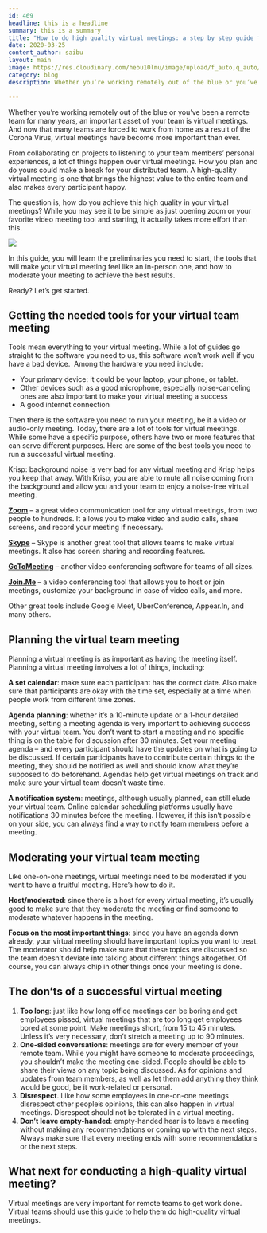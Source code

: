 ```yaml
---
id: 469
headline: this is a headline
summary: this is a summary
title: "How to do high quality virtual meetings: a step by step guide for remote teams Emergency"
date: 2020-03-25
content_author: saibu
layout: main
image: https://res.cloudinary.com/hebu10lmu/image/upload/f_auto,q_auto/54.80.5.68/tips-for-working-remotely/video-conference-2766604_1280_plmqbj.jpg
category: blog
description: Whether you’re working remotely out of the blue or you’ve been a remote team for many years, an important asset of your team is virtual meetings. And now that many teams are forced to work from home as a result of the Corona Virus, virtual meetings have become more important than ever.

---
```


Whether you’re working remotely out of the blue or you’ve been a remote team for many years, an important asset of your team is virtual meetings. And now that many teams are forced to work from home as a result of the Corona Virus, virtual meetings have become more important than ever.

From collaborating on projects to listening to your team members’ personal experiences, a lot of things happen over virtual meetings. How you plan and do yours could make a break for your distributed team. A high-quality virtual meeting is one that brings the highest value to the entire team and also makes every participant happy.

The question is, how do you achieve this high quality in your virtual meetings? While you may see it to be simple as just opening zoom or your favorite video meeting tool and starting, it actually takes more effort than this.

<img loading="lazy" src="https://res.cloudinary.com/hebu10lmu/image/upload/f_auto,q_auto/54.80.5.68/tips-for-working-remotely/video-conference-2766604_1280_plmqbj.png" />

In this guide, you will learn the preliminaries you need to start, the tools that will make your virtual meeting feel like an in-person one, and how to moderate your meeting to achieve the best results.

Ready? Let’s get started.
<h2>Getting the needed tools for your virtual team meeting</h2>
Tools mean everything to your virtual meeting. While a lot of guides go straight to the software you need to us, this software won’t work well if you have a bad device.  Among the hardware you need include:
<ul>
 	<li>Your primary device: it could be your laptop, your phone, or tablet.</li>
 	<li>Other devices such as a good microphone, especially noise-canceling ones are also important to make your virtual meeting a success</li>
 	<li>A good internet connection</li>
</ul>
Then there is the software you need to run your meeting, be it a video or audio-only meeting. Today, there are a lot of tools for virtual meetings. While some have a specific purpose, others have two or more features that can serve different purposes. Here are some of the best tools you need to run a successful virtual meeting.

Krisp: background noise is very bad for any virtual meeting and Krisp helps you keep that away. With Krisp, you are able to mute all noise coming from the background and allow you and your team to enjoy a noise-free virtual meeting.

<a href="https://zoom.us/" target="_blank" rel="noopener noreferrer"><strong>Zoom</strong></a> – a great video communication tool for any virtual meetings, from two people to hundreds. It allows you to make video and audio calls, share screens, and record your meeting if necessary.

<a href="https://www.skype.com/en/" target="_blank" rel="noopener noreferrer"><strong>Skype</strong></a> – Skype is another great tool that allows teams to make virtual meetings. It also has screen sharing and recording features.

<a href="https://www.gotomeeting.com/" target="_blank" rel="noopener noreferrer"><strong>GoToMeeting</strong></a> – another video conferencing software for teams of all sizes.

<a href="https://www.join.me/" target="_blank" rel="noopener noreferrer"><strong>Join.Me</strong></a> – a video conferencing tool that allows you to host or join meetings, customize your background in case of video calls, and more.

Other great tools include Google Meet, UberConference, Appear.In, and many others.
<h2>Planning the virtual team meeting</h2>
Planning a virtual meeting is as important as having the meeting itself. Planning a virtual meeting involves a lot of things, including:

<strong>A set calendar</strong>: make sure each participant has the correct date. Also make sure that participants are okay with the time set, especially at a time when people work from different time zones.

<strong>Agenda planning</strong>: whether it’s a 10-minute update or a 1-hour detailed meeting, setting a meeting agenda is very important to achieving success with your virtual team. You don’t want to start a meeting and no specific thing is on the table for discussion after 30 minutes. Set your meeting agenda – and every participant should have the updates on what is going to be discussed. If certain participants have to contribute certain things to the meeting, they should be notified as well and should know what they’re supposed to do beforehand. Agendas help get virtual meetings on track and make sure your virtual team doesn’t waste time.

<strong>A notification system</strong>: meetings, although usually planned, can still elude your virtual team. Online calendar scheduling platforms usually have notifications 30 minutes before the meeting. However, if this isn’t possible on your side, you can always find a way to notify team members before a meeting.
<h2>Moderating your virtual team meeting</h2>
Like one-on-one meetings, virtual meetings need to be moderated if you want to have a fruitful meeting. Here’s how to do it.

<strong>Host/moderated</strong>: since there is a host for every virtual meeting, it’s usually good to make sure that they moderate the meeting or find someone to moderate whatever happens in the meeting.

<strong>Focus on the most important things</strong>: since you have an agenda down already, your virtual meeting should have important topics you want to treat. The moderator should help make sure that these topics are discussed so the team doesn’t deviate into talking about different things altogether. Of course, you can always chip in other things once your meeting is done.
<h2>The don’ts of a successful virtual meeting</h2>
<ol>
 	<li><strong>Too long</strong>: just like how long office meetings can be boring and get employees pissed, virtual meetings that are too long get employees bored at some point. Make meetings short, from 15 to 45 minutes. Unless it’s very necessary, don’t stretch a meeting up to 90 minutes.</li>
 	<li><strong>One-sided conversations</strong>: meetings are for every member of your remote team. While you might have someone to moderate proceedings, you shouldn’t make the meeting one-sided. People should be able to share their views on any topic being discussed. As for opinions and updates from team members, as well as let them add anything they think would be good, be it work-related or personal.</li>
 	<li><strong>Disrespect</strong>. Like how some employees in one-on-one meetings disrespect other people’s opinions, this can also happen in virtual meetings. Disrespect should not be tolerated in a virtual meeting.</li>
 	<li><strong>Don’t leave empty-handed</strong>: empty-handed hear is to leave a meeting without making any recommendations or coming up with the next steps. Always make sure that every meeting ends with some recommendations or the next steps.</li>
</ol>
<h2>What next for conducting a high-quality virtual meeting?</h2>
Virtual meetings are very important for remote teams to get work done. Virtual teams should use this guide to help them do high-quality virtual meetings.